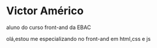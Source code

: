  # Victor Américo
 aluno do curso front-and da EBAC

 olá,estou me especializando no front-and em html,css e js
